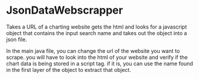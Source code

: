# JsonDataWebscrapper
Takes a URL of a charting website gets the html and looks for a javascript object that contains the input search name and takes out the object into a json file.

In the main java file, you can change the url of the website you want to scrape. you will have to look into the html of your website and verify if the chart data is being stored in a script tag. 
if it is, you can use the name found in the first layer of the object to extract that object. 

